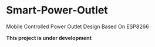# Smart-Power-Outlet
Mobile Controlled Power Outlet Design Based On ESP8266 

**This project is under development**
